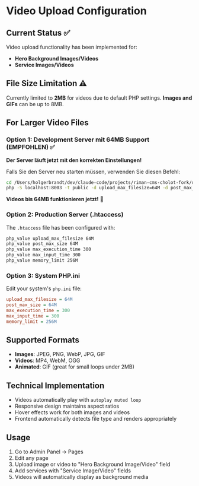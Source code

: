 # Video Upload Configuration

## Current Status ✅
Video upload functionality has been implemented for:
- **Hero Background Images/Videos** 
- **Service Images/Videos**

## File Size Limitation ⚠️
Currently limited to **2MB** for videos due to default PHP settings.
**Images and GIFs** can be up to 8MB.

## For Larger Video Files

### Option 1: Development Server mit 64MB Support (EMPFOHLEN) ✅
**Der Server läuft jetzt mit den korrekten Einstellungen!**

Falls Sie den Server neu starten müssen, verwenden Sie diesen Befehl:
```bash
cd /Users/holgerbrandt/dev/claude-code/projects/riman-cms-cholot-fork/riman-cms-unified
php -S localhost:8003 -t public -d upload_max_filesize=64M -d post_max_size=70M -d memory_limit=256M -d max_execution_time=300
```
**Videos bis 64MB funktionieren jetzt!** 🎉

### Option 2: Production Server (.htaccess)
The `.htaccess` file has been configured with:
```apache
php_value upload_max_filesize 64M
php_value post_max_size 64M
php_value max_execution_time 300
php_value max_input_time 300
php_value memory_limit 256M
```

### Option 3: System PHP.ini
Edit your system's `php.ini` file:
```ini
upload_max_filesize = 64M
post_max_size = 64M
max_execution_time = 300
max_input_time = 300
memory_limit = 256M
```

## Supported Formats
- **Images**: JPEG, PNG, WebP, JPG, GIF
- **Videos**: MP4, WebM, OGG
- **Animated**: GIF (great for small loops under 2MB)

## Technical Implementation
- Videos automatically play with `autoplay muted loop`
- Responsive design maintains aspect ratios
- Hover effects work for both images and videos
- Frontend automatically detects file type and renders appropriately

## Usage
1. Go to Admin Panel → Pages
2. Edit any page
3. Upload image or video to "Hero Background Image/Video" field
4. Add services with "Service Image/Video" fields
5. Videos will automatically display as background media